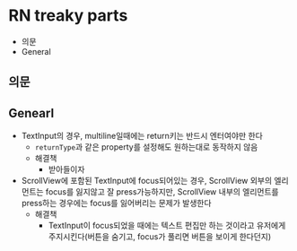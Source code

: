 # RN treaky parts

- 의문
- General

## 의문

## Genearl

- TextInput의 경우, multiline일때에는 return키는 반드시 엔터여야만 한다
  - `returnType`과 같은 property를 설정해도 원하는대로 동작하지 않음
  - 해결책
    - 받아들이자
- ScrollView에 포함된 TextInput에 focus되어있는 경우, ScrollView 외부의 엘리먼트는 focus를 잃지않고 잘 press가능하지만, ScrollView 내부의 엘리먼트를 press하는 경우에는 focus를 잃어버리는 문제가 발생한다
  - 해결책
    - TextInput이 focus되었을 때에는 텍스트 편집만 하는 것이라고 유저에게 주지시킨다(버튼을 숨기고, focus가 풀리면 버튼을 보이게 한다던지)
